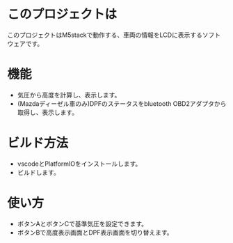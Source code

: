 # このプロジェクトは
このプロジェクトはM5stackで動作する、車両の情報をLCDに表示するソフトウェアです。

# 機能
- 気圧から高度を計算し、表示します。
- (Mazdaディーゼル車のみ)DPFのステータスをbluetooth OBD2アダプタから取得し、表示します。

# ビルド方法
- vscodeとPlatformIOをインストールします。
- ビルドします。

# 使い方
- ボタンAとボタンCで基準気圧を設定できます。
- ボタンBで高度表示画面とDPF表示画面を切り替えます。
